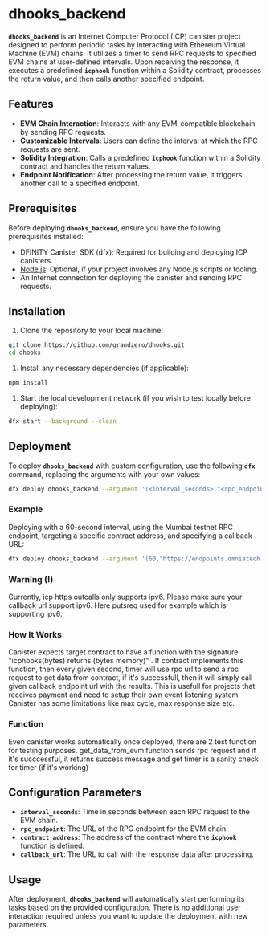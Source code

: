 # **dhooks_backend**

**`dhooks_backend`** is an Internet Computer Protocol (ICP) canister project designed to perform periodic tasks by interacting with Ethereum Virtual Machine (EVM) chains. It utilizes a timer to send RPC requests to specified EVM chains at user-defined intervals. Upon receiving the response, it executes a predefined **`icphook`** function within a Solidity contract, processes the return value, and then calls another specified endpoint.

## **Features**

- **EVM Chain Interaction**: Interacts with any EVM-compatible blockchain by sending RPC requests.
- **Customizable Intervals**: Users can define the interval at which the RPC requests are sent.
- **Solidity Integration**: Calls a predefined **`icphook`** function within a Solidity contract and handles the return values.
- **Endpoint Notification**: After processing the return value, it triggers another call to a specified endpoint.

## **Prerequisites**

Before deploying **`dhooks_backend`**, ensure you have the following prerequisites installed:

- DFINITY Canister SDK (dfx): Required for building and deploying ICP canisters.
- [Node.js](https://nodejs.org/): Optional, if your project involves any Node.js scripts or tooling.
- An Internet connection for deploying the canister and sending RPC requests.

## **Installation**

1. Clone the repository to your local machine:

```bash
git clone https://github.com/grandzero/dhooks.git
cd dhooks

```

1. Install any necessary dependencies (if applicable):

```bash
npm install

```

1. Start the local development network (if you wish to test locally before deploying):

```bash
dfx start --background --clean

```

## **Deployment**

To deploy **`dhooks_backend`** with custom configuration, use the following **`dfx`** command, replacing the arguments with your own values:

```bash
dfx deploy dhooks_backend --argument '(<interval_seconds>,"<rpc_endpoint>", "<contract_address>", "<callback_url>")'

```

### **Example**

Deploying with a 60-second interval, using the Mumbai testnet RPC endpoint, targeting a specific contract address, and specifying a callback URL:

```bash
dfx deploy dhooks_backend --argument '(60,"https://endpoints.omniatech.io/v1/matic/mumbai/public", "0x077E6925a039B7818Eaf5DbF088F289c445a7E32", "https://putsreq.com/GhNAATx0manjojh9nIOy")'

```
### **Warning (!)**

Currently, icp https outcalls only supports ipv6. Please make sure your callback url support ipv6. Here putsreq used for example which is supporting ipv6.

### **How It Works**

Canister expects target contract to have a function with the signature "icphooks(bytes) returns (bytes memory)" . If contract implements this function, then every given second, timer will use rpc url to send a rpc request to get data from contract, if it's successfull, then it will simply call given callback endpoint url with the results. This is usefull for projects that receives payment and need to setup their own event listening system. Canister has some limitations like max cycle, max response size etc.

### **Function**

Even canister works automatically once deployed, there are 2 test function for testing purposes. get_data_from_evm function sends rpc request and if it's succcessful, it returns success message and get timer is a sanity check for timer (if it's working)

## **Configuration Parameters**

- **`interval_seconds`**: Time in seconds between each RPC request to the EVM chain.
- **`rpc_endpoint`**: The URL of the RPC endpoint for the EVM chain.
- **`contract_address`**: The address of the contract where the **`icphook`** function is defined.
- **`callback_url`**: The URL to call with the response data after processing.

## **Usage**

After deployment, **`dhooks_backend`** will automatically start performing its tasks based on the provided configuration. There is no additional user interaction required unless you want to update the deployment with new parameters.
